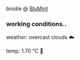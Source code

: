 brodie @ [BluMint](https://www.linkedin.com/company/blumint-io/)

<!--weather_start-->
### working conditions..

weather: overcast clouds ☁️

temp: 1.70 °C 🧥

<!--weather_end-->
